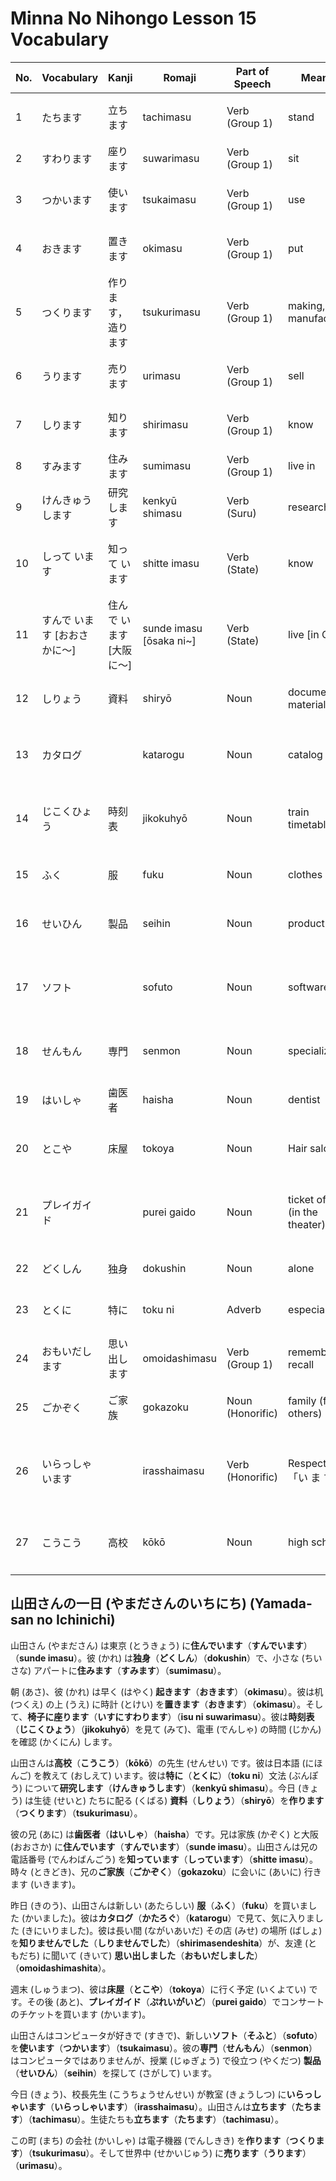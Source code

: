 # Minna No Nihongo Lesson 15 Vocabulary

| No. | Vocabulary                   | Kanji                    | Romaji                  | Part of Speech   | Meaning                        | Example                              |
| --- | ---------------------------- | ------------------------ | ----------------------- | ---------------- | ------------------------------ | ------------------------------------ |
| 1   | たちます                     | 立ちます                 | tachimasu               | Verb (Group 1)   | stand                          | バスが来たので立ちます。             |
| 2   | すわります                   | 座ります                 | suwarimasu              | Verb (Group 1)   | sit                            | いすに座ります。                     |
| 3   | つかいます                   | 使います                 | tsukaimasu              | Verb (Group 1)   | use                            | パソコンを使います。                 |
| 4   | おきます                     | 置きます                 | okimasu                 | Verb (Group 1)   | put                            | 本を机の上に置きます。               |
| 5   | つくります                   | 作ります，造ります       | tsukurimasu             | Verb (Group 1)   | making, manufacturing          | ケーキを作ります。                   |
| 6   | うります                     | 売ります                 | urimasu                 | Verb (Group 1)   | sell                           | この店は野菜を売ります。             |
| 7   | しります                     | 知ります                 | shirimasu               | Verb (Group 1)   | know                           | 彼の住所を知ります。                 |
| 8   | すみます                     | 住みます                 | sumimasu                | Verb (Group 1)   | live in                        | 東京に住みます。                     |
| 9   | けんきゅうします             | 研究します               | kenkyū shimasu          | Verb (Suru)      | research                       | 日本語を研究します。                 |
| 10  | しって います                | 知って います            | shitte imasu            | Verb (State)     | know                           | 彼の電話番号を知っています。         |
| 11  | すんで います [おおさかに～] | 住んで います [大阪に～] | sunde imasu [ōsaka ni~] | Verb (State)     | live [in Osaka]                | 大阪に住んでいます。                 |
| 12  | しりょう                     | 資料                     | shiryō                  | Noun             | documents, materials           | 会議の資料を読みます。               |
| 13  | カタログ                     |                          | katarogu                | Noun             | catalog                        | カタログで商品を選びます。           |
| 14  | じこくひょう                 | 時刻表                   | jikokuhyō               | Noun             | train timetables               | 時刻表で電車の時間を調べます。       |
| 15  | ふく                         | 服                       | fuku                    | Noun             | clothes                        | 新しい服を買います。                 |
| 16  | せいひん                     | 製品                     | seihin                  | Noun             | product                        | この製品は日本製です。               |
| 17  | ソフト                       |                          | sofuto                  | Noun             | software                       | 新しいソフトをインストールします。   |
| 18  | せんもん                     | 専門                     | senmon                  | Noun             | specialize                     | 私の専門は経済学です。               |
| 19  | はいしゃ                     | 歯医者                   | haisha                  | Noun             | dentist                        | 明日、歯医者に行きます。             |
| 20  | とこや                       | 床屋                     | tokoya                  | Noun             | Hair salon                     | 父は毎月床屋に行きます。             |
| 21  | プレイガイド                 |                          | purei gaido             | Noun             | ticket office (in the theater) | プレイガイドでチケットを買いました。 |
| 22  | どくしん                     | 独身                     | dokushin                | Noun             | alone                          | 彼は独身です。                       |
| 23  | とくに                       | 特に                     | toku ni                 | Adverb           | especially                     | 夏は特に暑いです。                   |
| 24  | おもいだします               | 思い出します             | omoidashimasu           | Verb (Group 1)   | remember, recall               | 子供の頃を思い出します。             |
| 25  | ごかぞく                     | ご家族                   | gokazoku                | Noun (Honorific) | family (for others)            | ご家族はお元気ですか。               |
| 26  | いらっしゃいます             |                          | irasshaimasu            | Verb (Honorific) | Respect for 「い ま す」       | 先生はオフィスにいらっしゃいます。   |
| 27  | こうこう                     | 高校                     | kōkō                    | Noun             | high school                    | 彼は高校で英語を教えています。       |

## 山田さんの一日 (やまださんのいちにち) (Yamada-san no Ichinichi)

山田さん (やまださん) は東京 (とうきょう)
に**住んでいます**（**すんでいます**）（**sunde imasu**）。彼 (かれ)
は**独身**（**どくしん**）（**dokushin**）で、小さな (ちいさな)
アパートに**住みます**（**すみます**）（**sumimasu**）。

朝 (あさ)、彼 (かれ) は早く (はやく)
**起きます**（**おきます**）（**okimasu**）。彼は机 (つくえ) の上 (うえ) に時計
(とけい)
を**置きます**（**おきます**）（**okimasu**）。そして、**椅子に座ります**（**いすにすわります**）（**isu
ni suwarimasu**）。彼は**時刻表**（**じこくひょう**）（**jikokuhyō**）を見て
(みて)、電車 (でんしゃ) の時間 (じかん) を確認 (かくにん) します。

山田さんは**高校**（**こうこう**）（**kōkō**）の先生 (せんせい) です。彼は日本語
(にほんご) を教えて (おしえて) います。彼は**特に**（**とくに**）（**toku
ni**）文法 (ぶんぽう) について**研究します**（**けんきゅうします**）（**kenkyū
shimasu**）。今日 (きょう) は生徒 (せいと) たちに配る (くばる)
**資料**（**しりょう**）（**shiryō**）を**作ります**（**つくります**）（**tsukurimasu**）。

彼の兄 (あに) は**歯医者**（**はいしゃ**）（**haisha**）です。兄は家族 (かぞく)
と大阪 (おおさか) に**住んでいます**（**すんでいます**）（**sunde
imasu**）。山田さんは兄の電話番号 (でんわばんごう)
を**知っています**（**しっています**）（**shitte imasu**）。時々
(ときどき)、兄の**ご家族**（**ごかぞく**）（**gokazoku**）に会いに (あいに)
行きます (いきます)。

昨日 (きのう)、山田さんは新しい (あたらしい)
**服**（**ふく**）（**fuku**）を買いました
(かいました)。彼は**カタログ**（**かたろぐ**）（**katarogu**）で見て、気に入りました
(きにいりました)。彼は長い間 (ながいあいだ) その店 (みせ) の場所 (ばしょ)
を**知りませんでした**（**しりませんでした**）（**shirimasendeshita**）が、友達
(ともだち) に聞いて (きいて)
**思い出しました**（**おもいだしました**）（**omoidashimashita**）。

週末 (しゅうまつ)、彼は**床屋**（**とこや**）（**tokoya**）に行く予定
(いくよてい) です。その後 (あと)、**プレイガイド**（**ぷれいがいど**）（**purei
gaido**）でコンサートのチケットを買います (かいます)。

山田さんはコンピュータが好きで
(すきで)、新しい**ソフト**（**そふと**）（**sofuto**）を**使います**（**つかいます**）（**tsukaimasu**）。彼の**専門**（**せんもん**）（**senmon**）はコンピュータではありませんが、授業
(じゅぎょう) で役立つ (やくだつ) **製品**（**せいひん**）（**seihin**）を探して
(さがして) います。

今日 (きょう)、校長先生 (こうちょうせんせい) が教室 (きょうしつ)
に**いらっしゃいます**（**いらっしゃいます**）（**irasshaimasu**）。山田さんは**立ちます**（**たちます**）（**tachimasu**）。生徒たちも**立ちます**（**たちます**）（**tachimasu**）。

この町 (まち) の会社 (かいしゃ) は電子機器 (でんしきき)
を**作ります**（**つくります**）（**tsukurimasu**）。そして世界中 (せかいじゅう)
に**売ります**（**うります**）（**urimasu**）。

